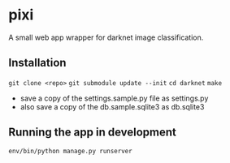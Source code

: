 # pixi
A small web app wrapper for darknet image classification.

## Installation 
`git clone <repo>`
`git submodule update --init`
`cd darknet`
`make`

- save a copy of the settings.sample.py file as settings.py
- also save a copy of the db.sample.sqlite3 as db.sqlite3


## Running the app in development
`env/bin/python manage.py runserver`